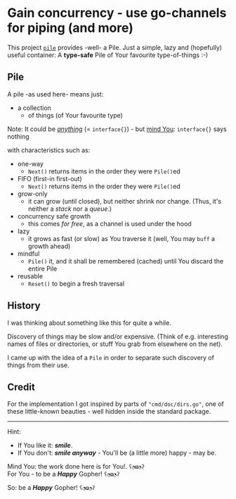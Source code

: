 # Gain concurrency - use go-channels for piping (and more)

This project [`pile`](https://github.com/GoLangsam/AnyType/tree/master/pile/) provides -well- a Pile.
Just a simple, lazy and (hopefully) useful container: A **type-safe** Pile of Your favourite type-of-things :-)

## Pile
A pile -as used here- means just:
- a collection
  - of things (of Your favourite type)

Note: It could be [*anything*](https://github.com/GoLangsam/AnyType/blob/master/pile/basic/interface/IsAny/Pile.dot.go) (= `interface{}`) - but [mind You](http://go-proverbs.github.io/): `interface{}` says nothing

with characteristics such as:
- one-way
  - `Next()` returns items in the order they were `Pile()`ed
- FIFO (first-in first-out)
  - `Next()` returns items in the order they were `Pile()`ed
- grow-only
  - it can grow (until closed), but neither shrink nor change. (Thus, it's neither a *stack* nor a *queue*.)
- concurrency safe growth
  - this comes *for free*, as a channel is used under the hood
- lazy
  - it grows as fast (or slow) as You traverse it (well, You may `buff` a growth ahead)
- mindful
  - `Pile()` it, and it shall be remembered (cached) until You discard the entire Pile
- reusable
  - `Reset()` to begin a fresh traversal

## History
I was thinking about something like this for quite a while.

Discovery of things may be slow and/or expensive. (Think of e.g. interesting names of files or directories, or stuff You grab from elsewhere on the net).

I came up with the idea of a `Pile` in order to separate such discovery of things from their use.

## Credit
For the implementation I got inspired by parts of `"cmd/doc/dirs.go"`, one of these little-known beauties - well hidden inside the standard package.

---
Hint:
- If You like it: ***smile***.
- If You don't: ***smile anyway*** - You'll be (a little more) happy - may be.

Mind You: the work done here is for You!. `ʕ◔ϖ◔ʔ`  
For You - to be a ***Happy*** Gopher! `ʕ◔ϖ◔ʔ`

So: be a ***Happy*** Gopher! `ʕ◔ϖ◔ʔ`
